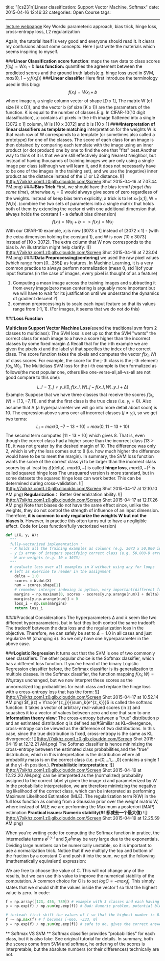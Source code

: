 title: "[cs231n]Linear classification: Support Vector Machine, Softmax"
date: 2015-04-16 12:46:32
categories: Open Course
tags: 

---

[lecture webpapge](http://cs231n.github.io/linear-classify/)
Key Words: parameteric approach, bias trick, hinge loss, cross-entropy loss, L2 regularization

<!--more-->

Again, the tutorial itself is very good and everyone should read it. It clears my confusions about some concepts. Here I just write the materials which seems inspiring to myself. 

###**Linear Classification**
**score function:** maps the raw data to class scores $f(x_i) = W x_i +b$
**loss function:** quantifies the agreement between the predicted scores and the ground truth labels(e.g. hinge loss used in SVM, $max(0, 1 - y_i f(x_i)))$
###**Linear classifier**
Here first introduce the terminology used in this blog:
$$f(x_i) = W x_i +b$$
where image $x_i$ a single column vector of shape [D x 1], The matrix W (of size [K x D]), and the vector b (of size [K x 1]) are the parameters of the function. K is equal to the number of classes.E.g.  In CIFAR-10(10 digit classification), $x_i$ contains all pixels in the i-th image flattened into a single [3072 x 1] column, $W$ is [10 x 3072] and b is [10 x 1]
####**Interpretation of linear classifiers as template matching**
interpretation for the weights W is that each row of W corresponds to a template (or sometimes also called a prototype) for one of the classes. The score of each class for an image is then obtained by comparing each template with the image using an inner product (or dot product) one by one to find the one that "fits" best.Another way to think of it is that we are still effectively doing Nearest Neighbor, but instead of having thousands of training images we are only using a single image per class (although we will learn it, and it does not necessarily have to be one of the images in the training set), and we use the (negative) inner product as the distance instead of the L1 or L2 distance.
![](http://7xikhz.com1.z0.glb.clouddn.com/Screen Shot 2015-04-16 at 7.07.44 PM.png)
####**Bias Trick**
First, we should have the bias term(*I forget this some time*), otherwise $x_i=0$ would always give score of zero regardless of the weights.
Instead of keep bias term explicitly, a trick is to let x=[x,1], W = [W,b]. (combine the two sets of parameters into a single matrix that holds both of them by extending the vector xi with one additional dimension that always holds the constant 1 - a default bias dimension)
$$f(x_i) = W x_i +b => f(x_i) = W x_i$$
With our CIFAR-10 example, $x_i$ is now [3073 x 1] instead of [3072 x 1] - (with the extra dimension holding the constant 1), and W is now [10 x 3073] instead of [10 x 3072]. The extra column that W now corresponds to the bias b. An illustration might help clarify:
![](http://7xikhz.com1.z0.glb.clouddn.com/Screen Shot 2015-04-16 at 7.23.04 PM.png)
####**Data Preprocessing(centering)**
we used the raw pixel values (which range from [0...255]) as features. In Machine Learning, it is a very common practice to always perform normalization (mean 0, std 1)of your input features (in the case of images, every pixel is thought of as a feature)

 1. Computing a mean image across the training images and subtracting it from every image(zero mean centering is arguably more important but we will have to wait for its justification until we understand the dynamics of gradient descent ?)
 2. common preprocessing is to scale each input feature so that its values range from [-1, 1]. (For images, it seems that we do not do this)

###**Loss Function**

**Multiclass Support Vector Machine Loss**(exend the traditional svm from 2 classes to multiclass): The SVM loss is set up so that the SVM "wants" the correct class for each image to a have a score higher than the incorrect classes by some fixed margin $\Delta$
Recall that for the i-th example we are given the pixels xi and the label yi that specifies the index of the correct class. The score function takes the pixels and computes the vector $f(x_i,W)$ of class scores. For example, the score for the j-th class is the j-th element: $f(x_i,W)_j$. The Multiclass SVM loss for the i-th example is then formalized as follows(the most popular one, others like one-verse-all,all-vs-all are not good compare to this one):

$$L\_i = \sum\_{j\neq y\_i} (0, f(x\_i,W)\_j - f(x\_i,W)\_{y\_i} + \Delta)$$
Example: 
Suppose that we have three classes that receive the scores $f(x_i,W)=[13,−7,11]$, and that the first class is the true class (i.e. $y_i=0$). Also assume that Δ (a hyperparameter we will go into more detail about soon) is 10. The expression above sums over all incorrect classes $(j \neq y_i)$, so we get two terms:
$$L_i = max(0, -7-13+10) + max(0,11-13+10)$$
The second term computes [11 - 13 + 10] which gives 8. That is, even though the correct class had a higher score than the incorrect class (13 > 11), it was not greater by the desired margin of 10. The difference was only 2, which is why the loss comes out to 8 (i.e. how much higher the difference would have to be to meet the margin). In summary, the SVM loss function wants the score of the correct class yi to be larger than the incorrect class scores by at least by $\Delta$(delta).
$max(0,-)$ is called **hinge loss**, $max(0,-)^2$ is called squared hinge loss 
The unsquared version is more standard, but in some datasets the squared hinge loss can work better. This can be determined during cross-validation.
![](http://7xikhz.com1.z0.glb.clouddn.com/Screen Shot 2015-04-17 at 12.10.10 AM.png)
**Regularization**： Better Generalization ability. 
![](http://7xikhz.com1.z0.glb.clouddn.com/Screen Shot 2015-04-17 at 12.17.26 AM.png)
Note that biases do not have the same effect since, unlike the weights, they do not control the strength of influence of an input dimension. Therefore, **it is common to only regularize the weights W but not the biases b**. However, in practice this often turns out to have a negligible effect. 
Code for Loss function(fully vectorized version)
```python
def L(X, y, W):
  """ 
  fully-vectorized implementation :
  - X holds all the training examples as columns (e.g. 3073 x 50,000 in CIFAR-10)
  - y is array of integers specifying correct class (e.g. 50,000-D array)
  - W are weights (e.g. 10 x 3073)
  """
  # evaluate loss over all examples in X without using any for loops
  # left as exercise to reader in the assignment
	delta = 1.0
	scores = W.dot(X)
	num = scores.shape[1]
	# remember interger indexing in python, very important(different from MATLAB)
	margins = np.maximum(0, scores - scores[y,np.arange(num)] + delta); 
	margins[y,np.arange(num)] = 0
	loss_i = np.sum(margins)
	return loss_i
```

####Practical Considerations
The hyperparameters $\Delta$ and $\lambda$ seem like two different hyperparameters, but in fact they both control the same tradeoff: The tradeoff between the data loss and the regularization loss in the objective. Therefore, we can  safely be set to $\Delta=1.0$ in all cases and just regularize W (changing $\lambda$). So we only have one hyperparameter in the above case. 

###**Logistic Regression**
It turns out that the SVM is one of two commonly seen classifiers. The other popular choice is the Softmax classifier, which has a different loss function. If you've heard of the binary Logistic Regression classifier before, the Softmax classifier is its generalization to multiple classes.  In the Softmax classifier, the function mapping $f(x_i;W) = W x_i$stays unchanged, but we now interpret these scores as the unnormalized log probabilities for each class and replace the hinge loss with a cross-entropy loss that has the form:
![](http://7xikhz.com1.z0.glb.clouddn.com/Screen Shot 2015-04-17 at 10.52.14 AM.png)
$f_j(z) = \frac{e^{z_j}}{\sum_k{e^{z_k}}}$ is called the softmax function: It takes a vector of arbitrary real-valued scores (in z) and squashes it to a vector of values between zero and one that sum to one
**Information theory view**: 
The cross-entropy between a "true" distribution p and an estimated distribution q is defined as(#Similiar as KL-divergence, cross-entropy can be viewed as the difference of two distributions. In this case, since the true distribution is fixed, cross-entropy is the same as KL divergence):
![](http://7xikhz.com1.z0.glb.clouddn.com/Screen Shot 2015-04-19 at 12.12.21 AM.png)
The Softmax classifier is hence minimizing the cross-entropy between the estimated class probabilities,and the "true" distribution, which in this interpretation is the distribution where all probability mass is on the correct class (i.e. p=[0,…1,…,0] contains a single 1 at the yi -th position.). 
**Probabilistic interpretation**:
![](http://7xikhz.com1.z0.glb.clouddn.com/Screen Shot 2015-04-19 at 12.22.20 AM.png)
can be interpreted as the (normalized) probability assigned to the correct label yi given the image xi and parameterized by W. In the probabilistic interpretation, we are therefore minimizing the negative log likelihood of the correct class, which can be interpreted as performing Maximum Likelihood Estimation (MLE). The regularization term R(W) in the full loss function as coming from a Gaussian prior over the weight matrix W, where instead of MLE we are performing the Maximum a posteriori (MAP) estimation
**Practical issues: Numeric stability(#f 都减去一个最大值)**
![](http://7xikhz.com1.z0.glb.clouddn.com/Screen Shot 2015-04-19 at 12.25.59 AM.png)


When you're writing code for computing the Softmax function in pratice, the intermediate terms $e^{f\_{y\_i}}$ and 
$\sum_j{e^{f_j}}$may be very large due to the exponentials. Dividing large numbers can be numerically unstable, so it is important to use a normalization trick. Notice that if we multiply the top and bottom of the fraction by a constant C and push it into the sum, we get the following (mathematically equivalent) expression:

We are free to choose the value of C. This will not change any of the results, but we can use this value to improve the numerical stability of the computation. A common choice for C is to set $log C = -max_j f_j$. This simply states that we should shift the values inside the vector f so that the highest value is zero. In code:

```python
f = np.array([123, 456, 789]) # example with 3 classes and each having large scores
p = np.exp(f) / np.sum(np.exp(f)) # Bad: Numeric problem, potential blowup

# instead: first shift the values of f so that the highest number is 0:
f -= np.max(f) # f becomes [-666, -333, 0]
p = np.exp(f) / np.sum(np.exp(f)) # safe to do, gives the correct answer
```
** Softmax VS SVM **
Softmax classifier provides "probabilities" for each class, but it is also fake. See original tutorial for details. In summary, both the scores come from SVM and softmax, he ordering of the scores is interpretable, but the absolute numbers (or their differences) technically are not.



